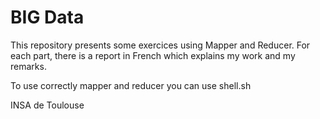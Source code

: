 # BIG Data
This repository presents some exercices using Mapper and Reducer. For each part, there is a report in French which explains my work and my remarks.

To use correctly mapper and reducer you can use shell.sh

INSA de Toulouse 
